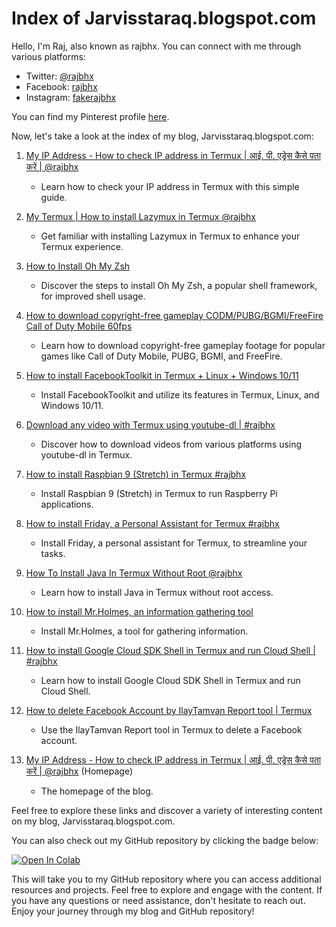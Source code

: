 # Index of Jarvisstaraq.blogspot.com

Hello, I'm Raj, also known as rajbhx. You can connect with me through various platforms:

- Twitter: [@rajbhx](https://twitter.com/rajbhx)
- Facebook: [rajbhx](https://fb.com/rajbhx)
- Instagram: [fakerajbhx](https://instagram.com/fakerajbhx)

You can find my Pinterest profile [here](https://pin.it/5V2OOeH).

Now, let's take a look at the index of my blog, Jarvisstaraq.blogspot.com:

1. [My IP Address - How to check IP address in Termux | आई. पी. एड्रेस कैसे पता करें | @rajbhx](https://jarvisstaraq.blogspot.com/2019/08/My-ip-address-how-to-check-ip-address.html)
   - Learn how to check your IP address in Termux with this simple guide.

2. [My Termux | How to install Lazymux in Termux @rajbhx](https://jarvisstaraq.blogspot.com/2021/02/my-termux-how-to-install-lazymux-in.html)
   - Get familiar with installing Lazymux in Termux to enhance your Termux experience.

3. [How to Install Oh My Zsh](https://jarvisstaraq.blogspot.com/2021/02/install-oh-my-zsh.html)
   - Discover the steps to install Oh My Zsh, a popular shell framework, for improved shell usage.

4. [How to download copyright-free gameplay CODM/PUBG/BGMI/FreeFire Call of Duty Mobile 60fps](https://jarvisstaraq.blogspot.com/2021/10/how-to-download-copyright-free-game.html)
   - Learn how to download copyright-free gameplay footage for popular games like Call of Duty Mobile, PUBG, BGMI, and FreeFire.

5. [How to install FacebookToolkit in Termux + Linux + Windows 10/11](https://jarvisstaraq.blogspot.com/2021/10/how-to-install-facebooktoolkit-in.html)
   - Install FacebookToolkit and utilize its features in Termux, Linux, and Windows 10/11.

6. [Download any video with Termux using youtube-dl | #rajbhx](https://jarvisstaraq.blogspot.com/2019/08/Download-any-video-with-termux.html)
   - Discover how to download videos from various platforms using youtube-dl in Termux.

7. [How to install Raspbian 9 (Stretch) in Termux #rajbhx](https://jarvisstaraq.blogspot.com/2021/09/how-to-install-raspbian-9-stretch-in.html)
   - Install Raspbian 9 (Stretch) in Termux to run Raspberry Pi applications.

8. [How to install Friday, a Personal Assistant for Termux #rajbhx](https://jarvisstaraq.blogspot.com/2021/10/how-to-install-friday-is-personal.html)
   - Install Friday, a personal assistant for Termux, to streamline your tasks.

9. [How To Install Java In Termux Without Root @rajbhx](https://jarvisstaraq.blogspot.com/2019/08/how-to-install-java-in-termux-without-root.html)
   - Learn how to install Java in Termux without root access.

10. [How to install Mr.Holmes, an information gathering tool](https://jarvisstaraq.blogspot.com/2021/08/how-to-install-mrholmes-is-information.html)
    - Install Mr.Holmes, a tool for gathering information.

11. [How to install Google Cloud SDK Shell in Termux and run Cloud Shell | #rajbhx](https://jarvisstaraq.blogspot.com/2021/04/How-to-install-Google-cloud-sdk-in-termux-and-run-cloud-shell.html)
    - Learn how to install Google Cloud SDK Shell in Termux and run Cloud Shell.

12. [How to delete Facebook Account by IlayTamvan Report tool | Termux](https://jarvisstaraq.blogspot.com/2021/02/how-to-delete-facebook-account-by.html)
    - Use the IlayTamvan Report tool in Termux to delete a Facebook account.

13. [My IP Address - How to check IP address in Termux | आई. पी. एड्रेस कैसे पता करें | @rajbhx](https://jarvisstaraq.blogspot.com) (Homepage)
    - The homepage of the blog.

Feel free to explore these links and discover a variety of interesting content on my blog, Jarvisstaraq.blogspot.com.

You can also check out my GitHub repository by clicking the badge below:

[![Open In Colab](https://colab.research.google.com/assets/colab-badge.svg)](https://colab.research.google.com/github/rajbhx/main/blob/main/biplobsd%20by%20nomachine.ipynb)

This will take you to my GitHub repository where you can access additional resources and projects. Feel free to explore and engage with the content. If you have any questions or need assistance, don't hesitate to reach out. Enjoy your journey through my blog and GitHub repository!
